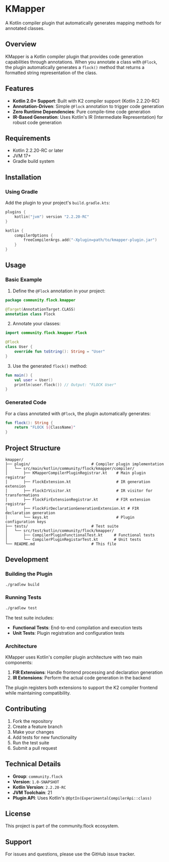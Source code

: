 # KMapper

A Kotlin compiler plugin that automatically generates mapping methods for annotated classes.

## Overview

KMapper is a Kotlin compiler plugin that provides code generation capabilities through annotations. When you annotate a class with `@Flock`, the plugin automatically generates a `flock()` method that returns a formatted string representation of the class.

## Features

- **Kotlin 2.0+ Support**: Built with K2 compiler support (Kotlin 2.2.20-RC)
- **Annotation-Driven**: Simple `@Flock` annotation to trigger code generation
- **Zero Runtime Dependencies**: Pure compile-time code generation
- **IR-Based Generation**: Uses Kotlin's IR (Intermediate Representation) for robust code generation

## Requirements

- Kotlin 2.2.20-RC or later
- JVM 17+
- Gradle build system

## Installation

### Using Gradle

Add the plugin to your project's `build.gradle.kts`:

```kotlin
plugins {
    kotlin("jvm") version "2.2.20-RC"
}

kotlin {
    compilerOptions {
        freeCompilerArgs.add("-Xplugin=path/to/kmapper-plugin.jar")
    }
}
```

## Usage

### Basic Example

1. Define the `@Flock` annotation in your project:

```kotlin
package community.flock.kmapper

@Target(AnnotationTarget.CLASS)
annotation class Flock
```

2. Annotate your classes:

```kotlin
import community.flock.kmapper.Flock

@Flock
class User {
    override fun toString(): String = "User"
}
```

3. Use the generated `flock()` method:

```kotlin
fun main() {
    val user = User()
    println(user.flock()) // Output: "FLOCK User"
}
```

### Generated Code

For a class annotated with `@Flock`, the plugin automatically generates:

```kotlin
fun flock(): String {
    return "FLOCK ${ClassName}"
}
```

## Project Structure

```
kmapper/
├── plugin/                           # Compiler plugin implementation
│   └── src/main/kotlin/community/flock/kmapper/compiler/
│       ├── KMapperCompilerPluginRegistrar.kt    # Main plugin registrar
│       ├── FlockExtension.kt                    # IR generation extension
│       ├── FlockIrVisitor.kt                    # IR visitor for transformations
│       ├── FlockFirExtensionRegistrar.kt        # FIR extension registrar
│       ├── FlockFirDeclarationGenerationExtension.kt # FIR declaration generation
│       └── keys.kt                              # Plugin configuration keys
├── tests/                            # Test suite
│   └── src/test/kotlin/community/flock/kmapper/
│       ├── CompilerPluginFunctionalTest.kt     # Functional tests
│       └── CompilerPluginRegistarTest.kt       # Unit tests
└── README.md                         # This file
```

## Development

### Building the Plugin

```bash
./gradlew build
```

### Running Tests

```bash
./gradlew test
```

The test suite includes:
- **Functional Tests**: End-to-end compilation and execution tests
- **Unit Tests**: Plugin registration and configuration tests

### Architecture

KMapper uses Kotlin's compiler plugin architecture with two main components:

1. **FIR Extensions**: Handle frontend processing and declaration generation
2. **IR Extensions**: Perform the actual code generation in the backend

The plugin registers both extensions to support the K2 compiler frontend while maintaining compatibility.

## Contributing

1. Fork the repository
2. Create a feature branch
3. Make your changes
4. Add tests for new functionality
5. Run the test suite
6. Submit a pull request

## Technical Details

- **Group**: `community.flock`
- **Version**: `1.0-SNAPSHOT`
- **Kotlin Version**: `2.2.20-RC`
- **JVM Toolchain**: 21
- **Plugin API**: Uses Kotlin's `@OptIn(ExperimentalCompilerApi::class)`

## License

This project is part of the community.flock ecosystem.

## Support

For issues and questions, please use the GitHub issue tracker.